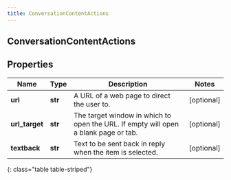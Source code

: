 ```yaml
---
title: ConversationContentActions
---
```

## ConversationContentActions

## Properties

|Name | Type | Description | Notes|
|------------ | ------------- | ------------- | -------------|
| **url** | **str** | A URL of a web page to direct the user to. | [optional] |
| **url_target** | **str** | The target window in which to open the URL. If empty will open a blank page or tab. | [optional] |
| **textback** | **str** | Text to be sent back in reply when the item is selected. | [optional] |
{: class="table table-striped"}


